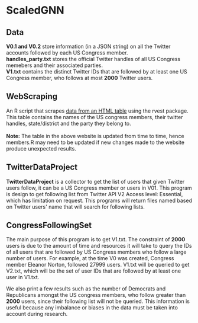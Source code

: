 # ScaledGNN

## Data
**V0.1 and V0.2** store information (in a JSON string) on all the Twitter accounts followed by each US Congress member.\
**handles_party.txt** stores the official Twitter handles of all US Congress memebers and their associated parties.\
**V1.txt** contains the distinct Twitter IDs that are followed by at least one US Congress member, who follows at most **2000** Twitter users.

## WebScraping
An R script that scrapes [data from an HTML table](https://pressgallery.house.gov/member-data/members-official-twitter-handles) using the rvest package. This table contains the names of the US congress members, their twitter handles, state/district and the party they belong to.\
\
**Note:** The table in the above website is updated from time to time, hence members.R may need to be updated if new changes made to the website produce unexpected results.


## TwitterDataProject
**TwitterDataProject** is a collector to get the list of users that given Twitter users follow, it can be a US Congress member or users in V01. This program is design to get following list from Twitter API V2 Access level: Essential, which has limitation on request. This programs will return files named based on Twitter users' name that will search for following lists.

## CongressFollowingSet
The main purpose of this program is to get V1.txt. The constraint of **2000** users is due to the amount of time and resources it will take to query the IDs of all users that are followed by US Congress members who follow a large number of users. For example, at the time V0 was created, Congress member Eleanor Norton, followed 27999 users. V1.txt will be queried to get V2.txt, which will be the set of user IDs that are followed by at least one user in V1.txt.

We also print a few results such as the number of Democrats and Republicans amongst the US congress members, who follow greater than **2000** users, since their following list will not be queried. This information is useful because any imbalance or biases in the data must be taken into account during research.

